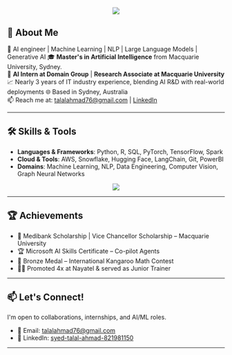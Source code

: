 <!-- Animated Typing Effect -->
<h1 align="center">
  <img src="https://readme-typing-svg.herokuapp.com/?font=Inter&size=48&center=true&vCenter=true&width=600&height=70&color=4493F8&duration=4000&lines=Hi+There!+;+I'm+Talal+Ahmad!" />
</h1>

## 🧠 About Me

🔬 AI engineer | Machine Learning | NLP | Large Language Models | Generative AI 
🎓 **Master's in Artificial Intelligence** from Macquarie University, Sydney.  
💼 **AI Intern at Domain Group** | **Research Associate at Macquarie University**    
📈 Nearly 3 years of IT industry experience, blending AI R&D with real-world deployments
🌐 Based in Sydney, Australia  
📫 Reach me at: [talalahmad76@gmail.com](mailto:talalahmad76@gmail.com) | [LinkedIn](https://linkedin.com/in/syed-talal-ahmad-821981150)

---

## 🛠️ Skills & Tools

- **Languages & Frameworks**: Python, R, SQL, PyTorch, TensorFlow, Spark
- **Cloud & Tools**: AWS, Snowflake, Hugging Face, LangChain, Git, PowerBI
- **Domains**: Machine Learning, NLP, Data Engineering, Computer Vision, Graph Neural Networks
<p align="center">
  <img src="https://skillicons.dev/icons?i=python,r,sql,pytorch,tensorflow,spark,jupyter&theme=light&perline=6" />
</p>

---

## 🏆 Achievements

- 🥇 Medibank Scholarship | Vice Chancellor Scholarship – Macquarie University
- 🏆 Microsoft AI Skills Certificate – Co-pilot Agents
- 🥉 Bronze Medal – International Kangaroo Math Contest
- 👨‍🏫 Promoted 4x at Nayatel & served as Junior Trainer

---

## 📫 Let's Connect!

I'm open to collaborations, internships, and AI/ML roles.

- 📧 Email: [talalahmad76@gmail.com](mailto:talalahmad76@gmail.com)
- 💼 LinkedIn: [syed-talal-ahmad-821981150](https://linkedin.com/in/syed-talal-ahmad-821981150)

---

